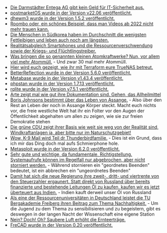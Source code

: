 * [Die Darmstädter Entega AG gibt kein Geld für IT-Sicherheit aus.](https://www.borncity.com/blog/2022/06/13/energieversorger-entega-ag-von-cyberangriff-betroffen/)
* [postmarketOS wurde in der Version v22.06 veröffentlicht.](https://postmarketos.org/blog/2022/06/12/v22.06-release/)
* [dhewm3 wurde in der Version 1.5.2 veröffentlicht.](https://github.com/dhewm/dhewm3/releases/tag/1.5.2)
* [Roombo oder, ein schönes Beispiel, dass man Videos ab 2022 nicht mehr trauen kann.](https://www.youtube.com/watch?v=71c80ab_TgQ)
* [Die Menschen in Südkorea haben im Durchschnitt die wenigsten Fettleibigen und leben auch noch am längsten.](https://www.youtube.com/watch?v=gbVaIaaFbyI)
* [Realitätsabgleich Smartphones und die Ressourcenverschwendung sowie der Kriegs- und Flüchtlingstreiber.](http://freibergeragenda21.de/aktionswoche-rund-ums-handy-und-ressourcen/)
* [Was bringen die so genannten kleinen Atomkraftwerke? Nun, vor allem viel mehr Atommüll.](https://www.sonnenseite.com/de/wissenschaft/kleine-reaktoren-verschaerfen-atommuell-problem/) - Und zwar 30 mal mehr Atommüll.
* [Hier wird euch gezeigt, wie ihr mit Terraform eure TrueNAS betreut.](https://opensource.com/article/22/6/terraform-truenas)
* [BetterReflection wurde in der Version 5.6.0 veröffentlicht.](https://github.com/Roave/BetterReflection/releases/tag/5.6.0)
* [Metabase wurde in der Version v1.43.4 veröffentlicht.](https://github.com/metabase/metabase/releases/tag/v0.43.3)
* [phpstan wurde in der Version 1.7.13 veröffentlicht.](https://github.com/phpstan/phpstan/releases/tag/1.7.13)
* [rqlite wurde in der Version v7.5.1 veröffentlicht.](https://github.com/rqlite/rqlite/releases/tag/v7.5.1)
* [Arte zeigt mal wie gut ihre Dokumentation sind. Gehen, das Allheilmittel](https://www.youtube.com/watch?v=zxWHMzyKsJA)
* [Boris Johnsons bestimmt über das Leben von Assange.](https://netzpolitik.org/2022/auslieferungsverfahren-boris-johnsons-innenministerin-hat-das-leben-von-assange-in-der-hand/) - Also über den Rest an Leben der noch in Assange Körper steckt. Macht euch nichts vor, die freie westliche Welt hat ihr ein Folter vor den Augen der Öffentlichkeit abgehalten um allen zu zeigen, wie sie zur freien Demokratie stehen
* [Die grüne CDU zeigt ihrer Basis wie weit sie weg von der Realität sind, Windkraftanlagen ja, aber bitte nur im Naturschutzgebiet!](https://www.sonnenseite.com/de/politik/habeck-plant-wind-ampel-und-laviert-beim-artenschutz/)
* [Wow, K-9 Mail wird Teil dr Thunderbirdfamilie.](https://lwn.net/Articles/897712/) - Dies ist ein Grund, dass ich mir das Ding doch mal aufs Schmierphone hole.
* [Metasploit wurde in der Version 6.2.0 veröffentlicht.](https://www.bleepingcomputer.com/news/security/metasploit-620-improves-credential-theft-smb-support-features-more/)
* [Sehr gute und wichtige, da fundamentale, Richtigstellung. Systemaufrufe können im Regelfall nur abgebrochen, aber nicht storniert werden.](https://utcc.utoronto.ca/~cks/space/blog/unix/SystemCallsNotCancellable) - Während stornieren ein "geordnetes Beenden" bedeutet, ist ein abbrechen ein "ungeordnetes Beenden"
* [Damit hat sich die neue Regierung ihre zweit-, dritt- und viertrente von den Steuerzahler ergaunert. Statt direkt von Russland über bereits finanzierte und bestehende Leitungen Öl zu kaufen, kaufen wir es jetzt überteuert aus Indien.](https://blog.fefe.de/?ts=9c599a67) - Indien kauft derweil unser Öl von Russland
* [Als eine der Ressourcenuniversitäten in Deutschland leistet die TU Bergakademie Freiberg ihren Beitrag zum Thema Nachhaltigkeit.](https://tu-freiberg.de/presse/nacht-der-wissenschaft-und-wirtschaft-zeigt-freiberger-beitrag-zu-weltweiter-nachhaltigkeit) - Um die Jugend zu dem Thema zu sensibilisieren und zu begeistern, gibt es deswegen in der langen Nacht der Wissenschaft eine eigene Station
* [Nein? Doch! Oh? Saubere Luft erhöht die Ernteerträge.](https://www.sonnenseite.com/de/wissenschaft/studie-weniger-luftverschmutzung-fuehrt-zu-hoeheren-ernteertraegen-fuehrt/)
* [FreCAD wurde in der Version 0.20 veröffentlicht.](https://www.phoronix.com/scan.php?page=news_item&px=FreeCAD-0.20-Released)
